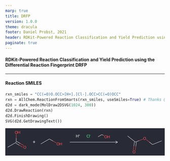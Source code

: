 ```yaml
---
marp: true
title: DRFP
version: 1.0.0
theme: dracula
footer: Daniel Probst, 2021
header: RDKit-Powered Reaction Classification and Yield Prediction using the Differential Reaction Fingerprint DRFP
paginate: true
---
```


#### RDKit-Powered Reaction Classification and Yield Prediction using the Differential Reaction Fingerprint DRFP

---

#### Reaction SMILES
```python
rxn_smiles = "CC(=O)O.OCC>[H+].[Cl-].OCC>CC(=O)OCC"
rxn = AllChem.ReactionFromSmarts(rxn_smiles, useSmiles=True) # Thanks @iwatobipen
d2d = dark_mode(MolDraw2DSVG(1024, 300))
d2d.DrawReaction(rxn)
d2d.FinishDrawing()
SVG(d2d.GetDrawingText())
```

![w:900px](img/rxn0.png)
